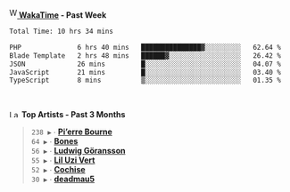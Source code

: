 <img src="https://github.com/dxnter/dxnter/assets/17434202/67b21fa4-d36d-46f9-9dec-f23d976b00ef" alt="WakaTime Logo" width="14" height="18"/><a href="https://wakatime.com/@dxnter" target="_blank"><strong> WakaTime</strong></a><strong> - Past Week</strong>

<!--START_SECTION:waka-->

```txt
Total Time: 10 hrs 34 mins

PHP              6 hrs 40 mins   ███████████████▓░░░░░░░░░   62.64 %
Blade Template   2 hrs 48 mins   ██████▓░░░░░░░░░░░░░░░░░░   26.42 %
JSON             26 mins         █░░░░░░░░░░░░░░░░░░░░░░░░   04.07 %
JavaScript       21 mins         █░░░░░░░░░░░░░░░░░░░░░░░░   03.40 %
TypeScript       8 mins          ▒░░░░░░░░░░░░░░░░░░░░░░░░   01.35 %
```

<!--END_SECTION:waka-->

<br/>

<!--START_LASTFM_ARTISTS:{"period": "3month", "rows": 6}-->
<a href="https://last.fm" target="_blank"><img src="https://user-images.githubusercontent.com/17434202/215290617-e793598d-d7c9-428f-9975-156db1ba89cc.svg" alt="Last.fm Logo" width="18" height="13"/></a> **Top Artists - Past 3 Months**

> `238 ▶️` ∙ **[Pi’erre Bourne](https://www.last.fm/music/Pi%E2%80%99erre+Bourne)**<br/>
> `64 ▶️` ∙ **[Bones](https://www.last.fm/music/Bones)**<br/>
> `56 ▶️` ∙ **[Ludwig Göransson](https://www.last.fm/music/Ludwig+G%C3%B6ransson)**<br/>
> `55 ▶️` ∙ **[Lil Uzi Vert](https://www.last.fm/music/Lil+Uzi+Vert)**<br/>
> `52 ▶️` ∙ **[Cochise](https://www.last.fm/music/Cochise)**<br/>
> `30 ▶️` ∙ **[deadmau5](https://www.last.fm/music/deadmau5)**<br/>
<!--END_LASTFM_ARTISTS-->
